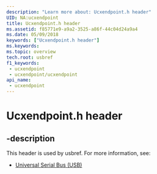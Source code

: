 ```yaml
---
description: "Learn more about: Ucxendpoint.h header"
UID: NA:ucxendpoint
title: Ucxendpoint.h header
ms.assetid: f85771e9-a9a2-3525-a86f-44c04d24a9a4
ms.date: 05/09/2018
keywords: ["Ucxendpoint.h header"]
ms.keywords: 
ms.topic: overview
tech.root: usbref
f1_keywords:
 - ucxendpoint
 - ucxendpoint/ucxendpoint
api_name:
 - ucxendpoint
---
```


# Ucxendpoint.h header


## -description

This header is used by usbref. For more information, see:

- [Universal Serial Bus (USB)](../_usbref/index.md)

